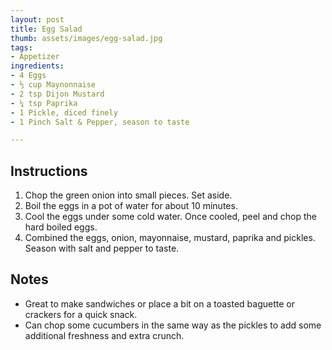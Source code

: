 ```yaml
---
layout: post
title: Egg Salad
thumb: assets/images/egg-salad.jpg
tags:
- Appetizer
ingredients:
- 4 Eggs
- ⅓ cup Maynonnaise
- 2 tsp Dijon Mustard
- ¼ tsp Paprika
- 1 Pickle, diced finely
- 1 Pinch Salt & Pepper, season to taste

---
```


## Instructions
1. Chop the green onion into small pieces. Set aside.
2. Boil the eggs in a pot of water for about 10 minutes.
3. Cool the eggs under some cold water. Once cooled, peel and chop the hard boiled eggs.
4. Combined the eggs, onion, mayonnaise, mustard, paprika and pickles. Season with salt and pepper to taste.

## Notes
- Great to make sandwiches or place a bit on a toasted baguette or crackers for a quick snack.
- Can chop some cucumbers in the same way as the pickles to add some additional freshness and extra crunch.